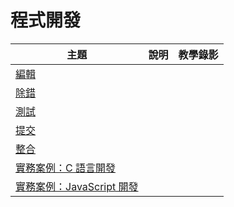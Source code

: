 # 程式開發

主題         | 說明 | 教學錄影
-------------|------|-----------
[編輯](edit.md) |  | 
[除錯](debug.md) |  | 
[測試](test.md) |  | 
[提交](commit.md) |  | 
[整合](integraion.md) |  | 
[實務案例：C 語言開發](cSe.md) |  | 
[實務案例：JavaScript 開發](jsSe.md) |  | 

